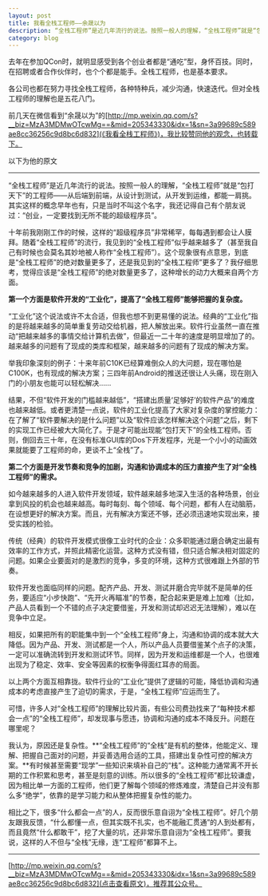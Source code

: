 ```yaml
---
layout: post
title: 我看全栈工程师——余晟以为
description: “全栈工程师”是近几年流行的说法。按照一般人的理解，“全栈工程师”就是“包打天下”的工程师——从后端到前端，从设计到测试，从开发到运维，都能一肩挑。其实这样的概念早年也有，只是当时不叫这个名字，我还记得自己有个朋友说过：“创业，一定要找到无所不能的超级程序员”。
category: blog
---
```


去年在参加QCon时，就明显感受到各个创业者都是“通吃”型，身怀百技。同时，在招聘或者合作伙伴时，也个个都是能手。全栈工程师，也是基本要求。

各公司也都在努力寻找全栈工程师，各种特种兵，减少沟通，快速迭代。但对全栈工程师的理解也是五花八门。

前几天在微信看到“余晟以为”的[http://mp.weixin.qq.com/s?__biz=MzA3MDMwOTcwMg==&mid=205343330&idx=1&sn=3a99689c589ae8cc36256c9d8bc6d832](《我看全栈工程师》)，我比较赞同他的观念，也转载下。

以下为他的原文

******

“全栈工程师”是近几年流行的说法。按照一般人的理解，“全栈工程师”就是“包打天下”的工程师——从后端到前端，从设计到测试，从开发到运维，都能一肩挑。其实这样的概念早年也有，只是当时不叫这个名字，我还记得自己有个朋友说过：“创业，一定要找到无所不能的超级程序员”。

十年前我刚刚工作的时候，这样的“超级程序员”非常稀罕，每每遇到都会让人膜拜。随着“全栈工程师”的流行，我见到的“全栈工程师”似乎越来越多了（甚至我自己有时候也会莫名其妙地被人称作“全栈工程师”）。这个现象很有点意思，到底是“全栈工程师”的绝对数量更多了，还是我见到的“全栈工程师”更多了？我仔细思考，觉得应该是“全栈工程师”的绝对数量更多了，这种增长的动力大概来自两个方面。

**第一个方面是软件开发的“工业化”，提高了“全栈工程师”能够把握的复杂度。**

“工业化”这个说法或许不太合适，但我也想不到更易懂的说法。经典的“工业化”指的是将越来越多的简单重复劳动交给机器，把人解放出来。软件行业虽然一直在推动“把越来越多的事情交给计算机去做”，但最近一二十年的速度是明显增加了的。越来越多的问题有了现成的类库和框架，越来越多的问题有了现成的解决方案。

举我印象深刻的例子：十来年前C10K已经算难倒众人的大问题，现在哪怕是C100K，也有现成的解决方案；三四年前Android的推送还很让人头痛，现在刚入门的小朋友也能可以轻松解决……

结果，不但“软件开发的门槛越来越低”，“搭建出质量‘足够好’的软件产品”的难度也越来越低。或者更清楚一点说，软件的工业化提高了大家对复杂度的掌控能力：在了解了“软件要解决的是什么问题”以及“软件应该怎样解决这个问题”之后，剩下的实现工作已经被大大简化了。于是才可能出现能“包打天下”的全栈工程师。否则，倒回去三十年，在没有标准GUI库的Dos下开发程序，光是一个小小的动画效果就能要了工程师的命，更谈不上“全栈”了。

**第二个方面是开发节奏和竞争的加剧，沟通和协调成本的压力直接产生了对“全栈工程师”的需求。**

如今越来越多的人进入软件开发领域，软件越来越多地深入生活的各种场景，创业拿到风投的机会也越来越高。每时每刻、每个领域、每个问题，都有人在动脑筋，在设想更好的解决方案。而且，光有解决方案还不够，还必须迅速地实现出来，接受实践的检验。

传统（经典）的软件开发模式很像工业时代的企业：众多职能通过磨合确定出最有效率的工作方式，并照此精密化运营。这种方式没有错，但只适合解决相对固定的问题。如果企业要面对的是激烈的竞争，多变的环境，这种方式很难跟上外部的节奏。

软件开发也面临同样的问题。配齐产品、开发、测试并磨合完毕就不是简单的任务，要适应“小步快跑”、“先开火再瞄准”的节奏，配合起来更是难上加难（比如，产品人员看到一个不错的点子决定要借鉴，开发和测试却迟迟无法理解），难以在竞争中立足。

相反，如果把所有的职能集中到一个“全栈工程师”身上，沟通和协调的成本就大大降低。因为产品、开发、测试都是一个人，所以产品人员要借鉴某个点子的决策，一定可以准确流转到开发和测试环节。同样，因为开发和运维都是一个人，也很难出现为了稳定、效率、安全等因素的权衡争得面红耳赤的局面。

以上两个方面互相靠拢。软件行业的“工业化”提供了逻辑的可能，降低协调和沟通成本的考虑直接产生了迫切的需求，于是，“全栈工程师”应运而生了。

可惜，许多人对“全栈工程师”的理解比较片面，有些公司费劲找来了“每种技术都会一点”的“全栈工程师”，却发现事与愿违，协调和沟通的成本不降反升。问题在哪里呢？

我认为，原因还是复杂性。**“全栈工程师”的“全栈”是有机的整体，他能定义、理解、把握自己面对的问题，并妥善选用合适的工具，搭建出复杂性可控的解决方案。**有时候甚至需要“现学”一些知识来填补自己的“栈”。这种能力通常离不开长期的工作积累和思考，甚至是刻意的训练。所以很多的“全栈工程师”都比较谦虚，因为相比单一方面的工程师，他们更了解每个领域的修炼难度，清楚自己并没有那么多“绝学”，依靠的是学习能力和从整体把握复杂性的能力。

相比之下，很多“什么都会一点”的人，反而很乐意自诩为“全栈工程师”。好几个朋友跟我反馈，“什么都懂一点，但其实既不扎实，也不能融汇贯通”的人到处都有，而且竟然“什么都敢干”，挖了大量的坑，还非常乐意自诩为“全栈工程师”。要我说，这样的人不但与“全栈”无缘，连“工程师”都算不上。

******

[http://mp.weixin.qq.com/s?__biz=MzA3MDMwOTcwMg==&mid=205343330&idx=1&sn=3a99689c589ae8cc36256c9d8bc6d832](点击查看原文)，推荐其公众号。
